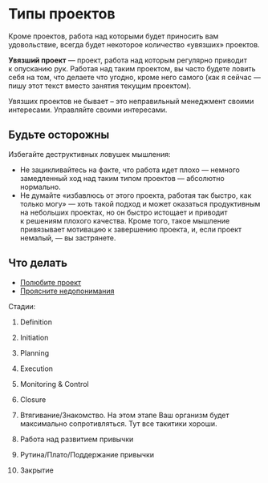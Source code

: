 # Типы проектов

Кроме проектов, работа над которыми будет приносить вам удовольствие, всегда будет некоторое количество &laquo;увязших&raquo; проектов.

**Увязший проект**&nbsp;&mdash; проект, работа над которым регулярно приводит к&nbsp;опусканию рук. Работая над таким проектом, вы&nbsp;часто будете ловить себя на&nbsp;том, что делаете что угодно, кроме него самого (как я&nbsp;сейчас&nbsp;&mdash; пишу этот текст вместо занятия текущим проектом).

Увязших проектов не бывает – это неправильный менеджмент своими интересами.
Управляйте своими интересами.

## Будьте осторожны

Избегайте деструктивных ловушек мышления:

* Не&nbsp;зацикливайтесь на&nbsp;факте, что работа идет плохо&nbsp;&mdash; немного замедленный ход над таким типом проектов&nbsp;&mdash; абсолютно нормально.
* Не&nbsp;думайте &laquo;избавлюсь от&nbsp;этого проекта, работая так быстро, как только могу&raquo;&nbsp;&mdash; хоть такой подход и&nbsp;может оказаться продуктивным на&nbsp;небольших проектах, но&nbsp;он&nbsp;быстро истощает и&nbsp;приводит к&nbsp;решениям плохого качества. Кроме того, такое мышление привязывает мотивацию к&nbsp;завершению проекта, и, если проект немалый,&nbsp;&mdash; вы&nbsp;застрянете.

## Что делать

* [Полюбите проект](technique-love-the-project.md)
* [Проясните недопонимания](technique-resolve-misunderstanding.md)


Стадии:
1. Definition
2. Initiation
3. Planning
4. Execution
5. Monitoring & Control
6. Closure

1.	Втягивание/Знакомство. На этом этапе Ваш организм будет максимально сопротивляться. Тут все такитики хороши.
2.	Работа над развитием привычки
3.	Рутина/Плато/Поддержание привычки
4.	Закрытие
